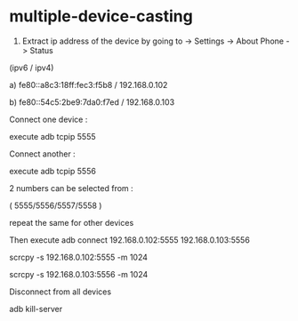 # multiple-device-casting

1. Extract ip address of the device by going to -> Settings -> About Phone -> Status
 
 (ipv6 / ipv4)
 
a) fe80::a8c3:18ff:fec3:f5b8 / 192.168.0.102

b) fe80::54c5:2be9:7da0:f7ed / 192.168.0.103

Connect one device :
 
execute adb tcpip 5555

Connect another :
 
execute adb tcpip 5556

2 numbers can be selected from :

( 5555/5556/5557/5558 )

repeat the same for other devices

Then execute adb connect 192.168.0.102:5555 
192.168.0.103:5556

scrcpy -s 192.168.0.102:5555 -m 1024

scrcpy -s 192.168.0.103:5556 -m 1024

Disconnect from all devices

adb kill-server
